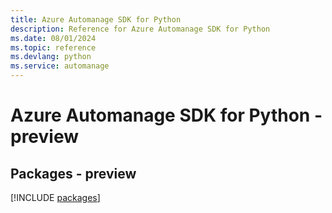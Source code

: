```yaml
---
title: Azure Automanage SDK for Python
description: Reference for Azure Automanage SDK for Python
ms.date: 08/01/2024
ms.topic: reference
ms.devlang: python
ms.service: automanage
---
```

# Azure Automanage SDK for Python - preview
## Packages - preview
[!INCLUDE [packages](automanage-index.md)]